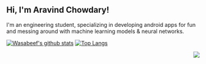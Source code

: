 ## Hi, I'm Aravind Chowdary!
I'm an engineering student, specializing in developing android apps for fun and messing around with machine learning models & neural networks.


[![Wasabeef's github stats](https://github-readme-stats.wasabeef.vercel.app/api?username=kamaravichow&show_icons=true&line_height=21&show_icons=true&theme=vue)](https://github.com/anuraghazra/github-readme-stats)
[![Top Langs](https://github-readme-stats.vercel.app/api/top-langs/?username=kamaravichow&show_icons=true&layout=compact&theme=vue)](https://github.com/anuraghazra/github-readme-stats)


<img src="https://komarev.com/ghpvc/?username=kamaravichow&color=blue&style=flat-square" align="right" />



